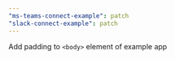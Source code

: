 ```yaml
---
"ms-teams-connect-example": patch
"slack-connect-example": patch
---
```


Add padding to `<body>` element of example app
